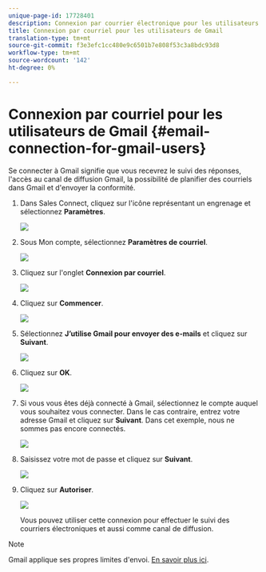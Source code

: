 ```yaml
---
unique-page-id: 17728401
description: Connexion par courrier électronique pour les utilisateurs de Gmail - Documents marketing - Documentation du produit
title: Connexion par courriel pour les utilisateurs de Gmail
translation-type: tm+mt
source-git-commit: f3e3efc1cc480e9c6501b7e808f53c3a8bdc93d8
workflow-type: tm+mt
source-wordcount: '142'
ht-degree: 0%

---
```



# Connexion par courriel pour les utilisateurs de Gmail {#email-connection-for-gmail-users}

Se connecter à Gmail signifie que vous recevrez le suivi des réponses, l&#39;accès au canal de diffusion Gmail, la possibilité de planifier des courriels dans Gmail et d&#39;envoyer la conformité.

1. Dans Sales Connect, cliquez sur l&#39;icône représentant un engrenage et sélectionnez **Paramètres**.

   ![](assets/one.png)

1. Sous Mon compte, sélectionnez **Paramètres de courriel**.

   ![](assets/two.png)

1. Cliquez sur l&#39;onglet **Connexion par courriel**.

   ![](assets/three.png)

1. Cliquez sur **Commencer**.

   ![](assets/four.png)

1. Sélectionnez **J’utilise Gmail pour envoyer des e-mails** et cliquez sur **Suivant**.

   ![](assets/five.png)

1. Cliquez sur **OK**.

   ![](assets/six.png)

1. Si vous vous êtes déjà connecté à Gmail, sélectionnez le compte auquel vous souhaitez vous connecter. Dans le cas contraire, entrez votre adresse Gmail et cliquez sur **Suivant**. Dans cet exemple, nous ne sommes pas encore connectés.

   ![](assets/seven.png)

1. Saisissez votre mot de passe et cliquez sur **Suivant**.

   ![](assets/eight.png)

1. Cliquez sur **Autoriser**.

   ![](assets/nine.png)

   Vous pouvez utiliser cette connexion pour effectuer le suivi des courriers électroniques et aussi comme canal de diffusion.

>[!NOTE]
>
>Gmail applique ses propres limites d&#39;envoi. [En savoir plus ici](/help/marketo/product-docs/marketo-sales-connect/email/email-delivery/email-connection-throttling.md#email-provider-limits).
